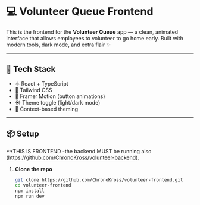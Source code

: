 # 💻 Volunteer Queue Frontend

This is the frontend for the **Volunteer Queue** app — a clean, animated interface that allows employees to volunteer to go home early. Built with modern tools, dark mode, and extra flair ✨

---

## 🚀 Tech Stack

- ⚛️ React + TypeScript
- 💨 Tailwind CSS
- 🎥 Framer Motion (button animations)
- ☀️ Theme toggle (light/dark mode)
- 🧠 Context-based theming

---

## 📦 Setup

**THIS IS FRONTEND -the backend MUST be running also (https://github.com/ChronoKross/volunteer-backend).

1. **Clone the repo**
   ```bash
   git clone https://github.com/ChronoKross/volunteer-frontend.git
   cd volunteer-frontend
   npm install
   npm run dev
